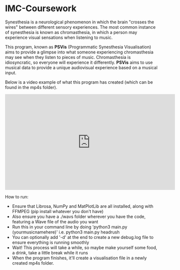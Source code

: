# IMC-Coursework

Synesthesia is a neurological phenomenon in which the brain "crosses the wires" between different sensory experiences. The most common instance of synesthesia is known as chromasthesia, in which a person may experience visual sensations when listening to music.

This program, known as **PSVis** (Programmatic Synesthesia Visualisation) aims to provide a glimpse into what someone experiencing chromasthesia may see when they listen to pieces of music. Chromasthesia is idiosyncratic, so everyone will experience it differently. **PSVis** aims to use musical data to provide a unique audiovisual experience based on a musical input.

Below is a video example of what this program has created (which can be found in the mp4s folder).

<html>
    <head>
        <iframe width="560" height="315" src="https://www.youtube.com/embed/7uXCbUfj4QM?si=Pm8_UiSldcIpN8gO" title="YouTube video player" frameborder="0" allow="accelerometer; autoplay; clipboard-write; encrypted-media; gyroscope; picture-in-picture; web-share" referrerpolicy="strict-origin-when-cross-origin" allowfullscreen></iframe>
    </head>
</html>

How to run:
- Ensure that Librosa, NumPy and MatPlotLib are all installed, along with FFMPEG (pip install whatever you don't have)
- Also ensure you have a ./wavs folder wherever you have the code, featuring a Wave file of the audio you want
- Run this in your command line by doing 'python3 main.py (yourmusicnamehere)' i.e. python3 main.py headrush
- You can optionally add '-d' at the end to create a new debug.log file to ensure everything is running smoothly
- Wait! This process will take a while, so maybe make yourself some food, a drink, take a little break while it runs
- When the program finishes, it'll create a visualisation file in a newly created mp4s folder.
